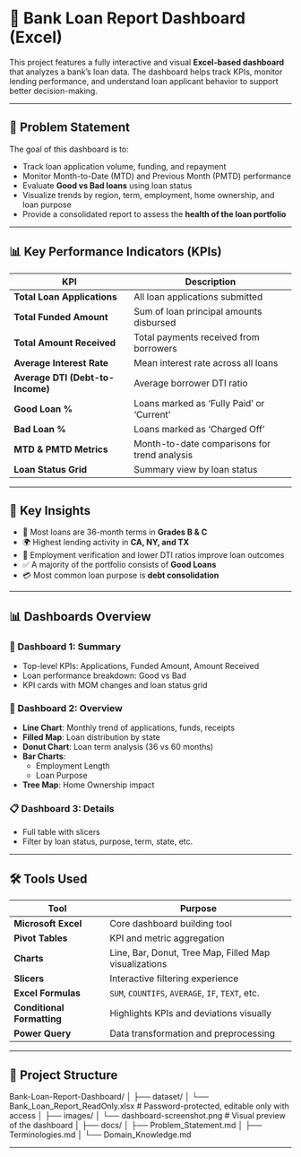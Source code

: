 # 🏦 Bank Loan Report Dashboard (Excel)

This project features a fully interactive and visual **Excel-based dashboard** that analyzes a bank’s loan data. The dashboard helps track KPIs, monitor lending performance, and understand loan applicant behavior to support better decision-making.

---

## 📘 Problem Statement

The goal of this dashboard is to:

- Track loan application volume, funding, and repayment
- Monitor Month-to-Date (MTD) and Previous Month (PMTD) performance
- Evaluate **Good vs Bad loans** using loan status
- Visualize trends by region, term, employment, home ownership, and loan purpose
- Provide a consolidated report to assess the **health of the loan portfolio**

---

## 📊 Key Performance Indicators (KPIs)

| KPI                           | Description                                                          |
|-------------------------------|----------------------------------------------------------------------|
| **Total Loan Applications**   | All loan applications submitted                                      |
| **Total Funded Amount**       | Sum of loan principal amounts disbursed                             |
| **Total Amount Received**     | Total payments received from borrowers                              |
| **Average Interest Rate**     | Mean interest rate across all loans                                 |
| **Average DTI (Debt-to-Income)** | Average borrower DTI ratio                                        |
| **Good Loan %**               | Loans marked as ‘Fully Paid’ or ‘Current’                            |
| **Bad Loan %**                | Loans marked as ‘Charged Off’                                       |
| **MTD & PMTD Metrics**        | Month-to-date comparisons for trend analysis                        |
| **Loan Status Grid**          | Summary view by loan status                                         |

---

## 🧠 Key Insights

- 🔹 Most loans are 36-month terms in **Grades B & C**
- 🌍 Highest lending activity in **CA, NY, and TX**
- 💼 Employment verification and lower DTI ratios improve loan outcomes
- ✅ A majority of the portfolio consists of **Good Loans**
- 💳 Most common loan purpose is **debt consolidation**

---

## 📊 Dashboards Overview

### 📌 Dashboard 1: Summary
- Top-level KPIs: Applications, Funded Amount, Amount Received
- Loan performance breakdown: Good vs Bad
- KPI cards with MOM changes and loan status grid

### 📍 Dashboard 2: Overview
- **Line Chart**: Monthly trend of applications, funds, receipts
- **Filled Map**: Loan distribution by state
- **Donut Chart**: Loan term analysis (36 vs 60 months)
- **Bar Charts**:
  - Employment Length
  - Loan Purpose
- **Tree Map**: Home Ownership impact

### 📋 Dashboard 3: Details
- Full table with slicers
- Filter by loan status, purpose, term, state, etc.

---

## 🛠️ Tools Used

| Tool                      | Purpose                                                              |
|---------------------------|----------------------------------------------------------------------|
| **Microsoft Excel**       | Core dashboard building tool                                         |
| **Pivot Tables**          | KPI and metric aggregation                                           |
| **Charts**                | Line, Bar, Donut, Tree Map, Filled Map visualizations                |
| **Slicers**               | Interactive filtering experience                                     |
| **Excel Formulas**        | `SUM`, `COUNTIFS`, `AVERAGE`, `IF`, `TEXT`, etc.                     |
| **Conditional Formatting**| Highlights KPIs and deviations visually                              |
| **Power Query**           | Data transformation and preprocessing                                |

---

## 📁 Project Structure

Bank-Loan-Report-Dashboard/
│
├── dataset/
│ └── Bank_Loan_Report_ReadOnly.xlsx # Password-protected, editable only with access
│
├── images/
│ └── dashboard-screenshot.png # Visual preview of the dashboard
│
├── docs/
│ ├── Problem_Statement.md
│ ├── Terminologies.md
│ └── Domain_Knowledge.md

---



